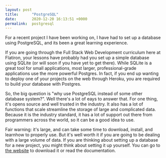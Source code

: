 ```yaml
---
layout: post
title:      "PostgreSQL"
date:       2020-12-20 16:13:51 +0000
permalink:  postgresql
---
```



For a recent project I have been working on, I have had to set up a database using PostgreSQL, and its been a great learning experience.

If you are going through the Full Stack Web Development curriculum here at Flatiron, your lessons have probably had you set up a simple database using SQLite (or will soon if you have yet to get there). While SQLite is a great tool for small applications, most larger, professional-grade applications use the more powerful Postgres. In fact, if you end up wanting to deploy one of your projects on the web through Heroku, you are required to build your database with Postgres.

So, the big question is "why use PostgreSQL instead of some other database system?". Well there's a lot of eays to answer that. For one thing, it's opens source and well trusted in the industry. It also has a lot of functions that scale streamline the storage of large and complicated data. Because it is the industry standard, it has a lot of support out there from programmers across the world, so it can be a good idea to use.

Fair warning: it's large, and can take some time to download, install, and learnhow to properly use. But it's well worth it if you are going to be dealing with a large volume of data. If you are thinking about setting up a database for a new project, you might think about setting it up yourself. You can go to [the website](https://www.postgresql.org/) to download it or read the documentation.
